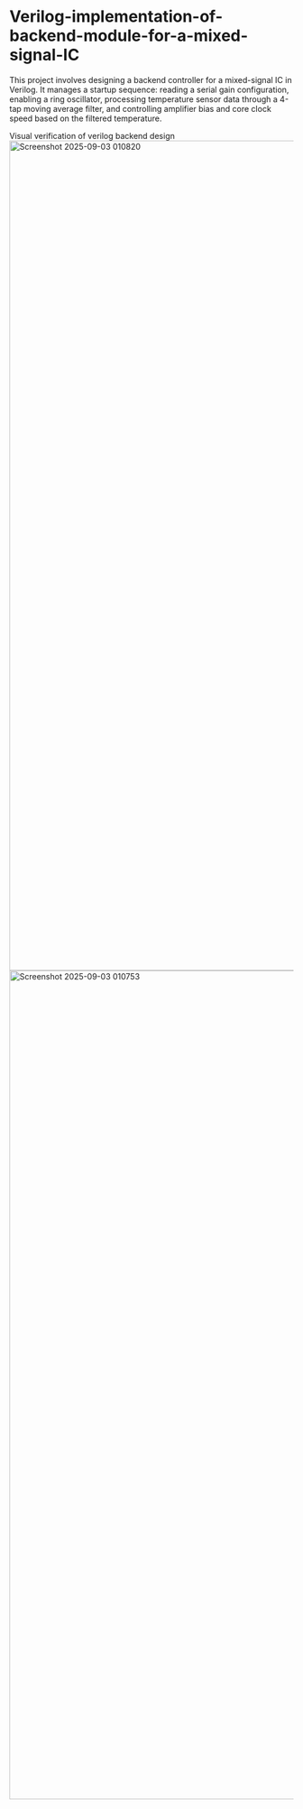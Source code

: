 # Verilog-implementation-of-backend-module-for-a-mixed-signal-IC
This project involves designing a backend controller for a mixed-signal IC in Verilog. It manages a startup sequence: reading a serial gain configuration, enabling a ring oscillator, processing temperature sensor data through a 4-tap moving average filter, and controlling amplifier bias and core clock speed based on the filtered temperature.


Visual verification of verilog backend design
<img width="2877" height="1471" alt="Screenshot 2025-09-03 010820" src="https://github.com/user-attachments/assets/48269782-7f37-4b32-8bbc-59a1a29a10e1" />
<img width="2849" height="1469" alt="Screenshot 2025-09-03 010753" src="https://github.com/user-attachments/assets/45c02ff5-5708-4962-8232-1e8442ac3d33" />
